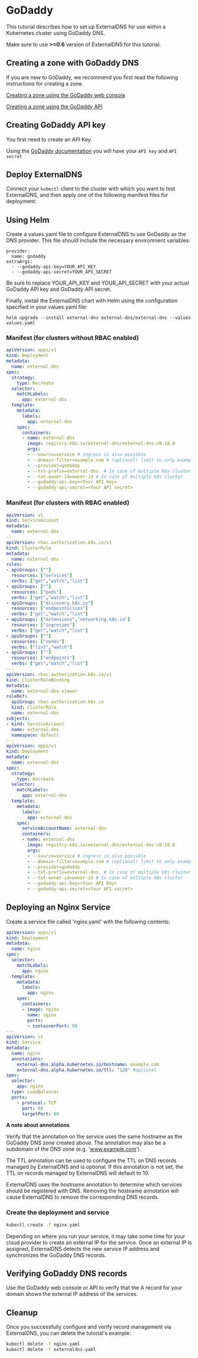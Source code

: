 # GoDaddy

This tutorial describes how to set up ExternalDNS for use within a
Kubernetes cluster using GoDaddy DNS.

Make sure to use **>=0.6** version of ExternalDNS for this tutorial.

## Creating a zone with GoDaddy DNS

If you are new to GoDaddy, we recommend you first read the following
instructions for creating a zone.

[Creating a zone using the GoDaddy web console](https://www.godaddy.com/)

[Creating a zone using the GoDaddy API](https://developer.godaddy.com/)

## Creating GoDaddy API key

You first need to create an API Key.

Using the [GoDaddy documentation](https://developer.godaddy.com/getstarted) you will have your `API key` and `API secret`

## Deploy ExternalDNS

Connect your `kubectl` client to the cluster with which you want to test ExternalDNS, and then apply one of the following manifest files for deployment:

## Using Helm

Create a values.yaml file to configure ExternalDNS to use GoDaddy as the DNS provider. This file should include the necessary environment variables:

```shell
provider:
  name: godaddy
extraArgs:
  - --godaddy-api-key=YOUR_API_KEY
  - --godaddy-api-secret=YOUR_API_SECRET
```

Be sure to replace YOUR_API_KEY and YOUR_API_SECRET with your actual GoDaddy API key and GoDaddy API secret.

Finally, install the ExternalDNS chart with Helm using the configuration specified in your values.yaml file:

```shell
helm upgrade --install external-dns external-dns/external-dns --values values.yaml
```

### Manifest (for clusters without RBAC enabled)

```yaml
apiVersion: apps/v1
kind: Deployment
metadata:
  name: external-dns
spec:
  strategy:
    type: Recreate
  selector:
    matchLabels:
      app: external-dns
  template:
    metadata:
      labels:
        app: external-dns
    spec:
      containers:
      - name: external-dns
        image: registry.k8s.io/external-dns/external-dns:v0.18.0
        args:
        - --source=service # ingress is also possible
        - --domain-filter=example.com # (optional) limit to only example.com domains; change to match the zone created above.
        - --provider=godaddy
        - --txt-prefix=external-dns. # In case of multiple k8s cluster
        - --txt-owner-id=owner-id # In case of multiple k8s cluster
        - --godaddy-api-key=<Your API Key>
        - --godaddy-api-secret=<Your API secret>
```

### Manifest (for clusters with RBAC enabled)

```yaml
apiVersion: v1
kind: ServiceAccount
metadata:
  name: external-dns
---
apiVersion: rbac.authorization.k8s.io/v1
kind: ClusterRole
metadata:
  name: external-dns
rules:
- apiGroups: [""]
  resources: ["services"]
  verbs: ["get","watch","list"]
- apiGroups: [""]
  resources: ["pods"]
  verbs: ["get","watch","list"]
- apiGroups: ["discovery.k8s.io"]
  resources: ["endpointslices"]
  verbs: ["get","watch","list"]
- apiGroups: ["extensions","networking.k8s.io"]
  resources: ["ingresses"]
  verbs: ["get","watch","list"]
- apiGroups: [""]
  resources: ["nodes"]
  verbs: ["list","watch"]
- apiGroups: [""]
  resources: ["endpoints"]
  verbs: ["get","watch","list"]
---
apiVersion: rbac.authorization.k8s.io/v1
kind: ClusterRoleBinding
metadata:
  name: external-dns-viewer
roleRef:
  apiGroup: rbac.authorization.k8s.io
  kind: ClusterRole
  name: external-dns
subjects:
- kind: ServiceAccount
  name: external-dns
  namespace: default
---
apiVersion: apps/v1
kind: Deployment
metadata:
  name: external-dns
spec:
  strategy:
    type: Recreate
  selector:
    matchLabels:
      app: external-dns
  template:
    metadata:
      labels:
        app: external-dns
    spec:
      serviceAccountName: external-dns
      containers:
      - name: external-dns
        image: registry.k8s.io/external-dns/external-dns:v0.18.0
        args:
        - --source=service # ingress is also possible
        - --domain-filter=example.com # (optional) limit to only example.com domains; change to match the zone created above.
        - --provider=godaddy
        - --txt-prefix=external-dns. # In case of multiple k8s cluster
        - --txt-owner-id=owner-id # In case of multiple k8s cluster
        - --godaddy-api-key=<Your API Key>
        - --godaddy-api-secret=<Your API secret>
```

## Deploying an Nginx Service

Create a service file called 'nginx.yaml' with the following contents:

```yaml
apiVersion: apps/v1
kind: Deployment
metadata:
  name: nginx
spec:
  selector:
    matchLabels:
      app: nginx
  template:
    metadata:
      labels:
        app: nginx
    spec:
      containers:
      - image: nginx
        name: nginx
        ports:
        - containerPort: 80
---
apiVersion: v1
kind: Service
metadata:
  name: nginx
  annotations:
    external-dns.alpha.kubernetes.io/hostname: example.com
    external-dns.alpha.kubernetes.io/ttl: "120" #optional
spec:
  selector:
    app: nginx
  type: LoadBalancer
  ports:
    - protocol: TCP
      port: 80
      targetPort: 80
```

**A note about annotations**

Verify that the annotation on the service uses the same hostname as the GoDaddy DNS zone created above. The annotation may also be a subdomain of the DNS zone (e.g. 'www.example.com').

The TTL annotation can be used to configure the TTL on DNS records managed by ExternalDNS and is optional. If this annotation is not set, the TTL on records managed by ExternalDNS will default to 10.

ExternalDNS uses the hostname annotation to determine which services should be registered with DNS. Removing the hostname annotation will cause ExternalDNS to remove the corresponding DNS records.

### Create the deployment and service

```sh
kubectl create -f nginx.yaml
```

Depending on where you run your service, it may take some time for your cloud provider to create an external IP for the service. Once an external IP is assigned, ExternalDNS detects the new service IP address and synchronizes the GoDaddy DNS records.

## Verifying GoDaddy DNS records

Use the GoDaddy web console or API to verify that the A record for your domain shows the external IP address of the services.

## Cleanup

Once you successfully configure and verify record management via ExternalDNS, you can delete the tutorial's example:

```sh
kubectl delete -f nginx.yaml
kubectl delete -f externaldns.yaml
```
